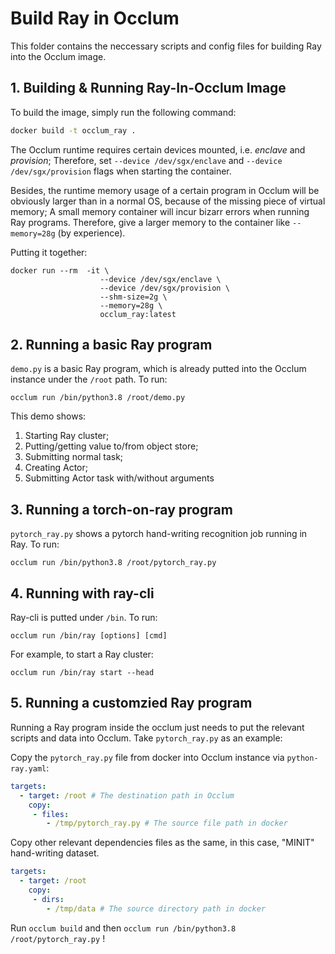 # Build Ray in Occlum
This folder contains the neccessary scripts and config files for building Ray into the Occlum image.

## 1. Building & Running Ray-In-Occlum Image
To build the image, simply run the following command:
```bash
docker build -t occlum_ray .
```

The Occlum runtime requires certain devices mounted, i.e. *enclave*  and *provision*; Therefore, set `--device /dev/sgx/enclave` and `--device /dev/sgx/provision` flags when starting the container.

Besides, the runtime memory usage of a certain program in Occlum will be obviously larger than in a normal OS, because of the missing piece of virtual memory; A small memory container will incur bizarr errors when running Ray programs.
Therefore, give a larger memory to the container like `--memory=28g` (by experience).

Putting it together:
```
docker run --rm  -it \
                    --device /dev/sgx/enclave \
                    --device /dev/sgx/provision \
                    --shm-size=2g \
                    --memory=28g \
                    occlum_ray:latest
```

## 2. Running a basic Ray program

`demo.py` is a basic Ray program, which is already putted into the Occlum instance under the `/root` path. To run:
```
occlum run /bin/python3.8 /root/demo.py
```

This demo shows:
1. Starting Ray cluster;
2. Putting/getting value to/from object store;
3. Submitting normal task;
4. Creating Actor;
5. Submitting Actor task with/without arguments

## 3. Running a torch-on-ray program
`pytorch_ray.py` shows a pytorch hand-writing recognition job running in Ray. To run:
```
occlum run /bin/python3.8 /root/pytorch_ray.py
```

## 4. Running with ray-cli
Ray-cli is putted under `/bin`. To run:
```
occlum run /bin/ray [options] [cmd]
```
For example, to start a Ray cluster:
```
occlum run /bin/ray start --head
```

## 5. Running a customzied Ray program
Running a Ray program inside the occlum just needs to put the relevant scripts and data into Occlum.
Take `pytorch_ray.py` as an example:

Copy the `pytorch_ray.py` file from docker into Occlum instance via `python-ray.yaml`:

```yaml
targets:
  - target: /root # The destination path in Occlum
    copy:
     - files:
        - /tmp/pytorch_ray.py # The source file path in docker
```

Copy other relevant dependencies files as the same, in this case, "MINIT" hand-writing dataset.
```yaml
targets:
  - target: /root
    copy:
     - dirs:
        - /tmp/data # The source directory path in docker
```

Run `occlum build` and then `occlum run /bin/python3.8 /root/pytorch_ray.py` !